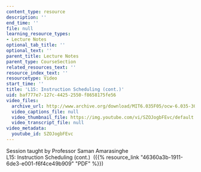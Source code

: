 ```yaml
---
content_type: resource
description: ''
end_time: ''
file: null
learning_resource_types:
- Lecture Notes
optional_tab_title: ''
optional_text: ''
parent_title: Lecture Notes
parent_type: CourseSection
related_resources_text: ''
resource_index_text: ''
resourcetype: Video
start_time: ''
title: 'L15: Instruction Scheduling (cont.)'
uid: baf777e7-127c-4425-2550-f8658175fe56
video_files:
  archive_url: http://www.archive.org/download/MIT6.035F05/ocw-6.035-30nov2005-220k.mp4
  video_captions_file: null
  video_thumbnail_file: https://img.youtube.com/vi/SZOJogbFEvc/default.jpg
  video_transcript_file: null
video_metadata:
  youtube_id: SZOJogbFEvc
---
```


Session taught by Professor Saman Amarasinghe  
L15: Instruction Scheduling (cont.)  ({{% resource_link "46360a3b-1911-6de3-e001-f6f4ce49b909" "PDF" %}})



